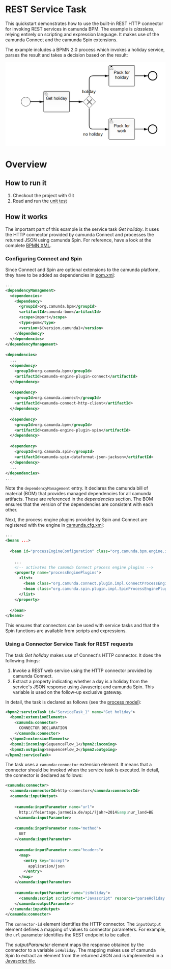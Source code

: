 # REST Service Task

This quickstart demonstrates how to use the built-in REST HTTP connector for invoking REST services in camunda BPM. The example is *classless*, relying entirely on scripting and expression language. It makes use of the camunda Connect and the camunda Spin extensions.

The example includes a BPMN 2.0 process which invokes a holiday service, parses the result and takes a decision based on the result:

![REST Example Process][1]

# Overview

## How to run it

1. Checkout the project with Git
2. Read and run the [unit test][2]

## How it works

The important part of this example is the service task *Get holiday*. It uses the HTTP connector provided by camunda Connect and processes the returned JSON using camunda Spin. For reference, have a look at the complete [BPMN XML][3].

### Configuring Connect and Spin

Since Connect and Spin are optional extensions to the camunda platform, they have to be added as dependencies in [pom.xml][4]:

```xml
...
<dependencyManagement>
  <dependencies>
    <dependency>
      <groupId>org.camunda.bpm</groupId>
      <artifactId>camunda-bom</artifactId>
      <scope>import</scope>
      <type>pom</type>
      <version>${version.camunda}</version>
    </dependency>
  </dependencies>
</dependencyManagement>

<dependencies>
  ...
  <dependency>
    <groupId>org.camunda.bpm</groupId>
    <artifactId>camunda-engine-plugin-connect</artifactId>
  </dependency>

  <dependency>
    <groupId>org.camunda.connect</groupId>
    <artifactId>camunda-connect-http-client</artifactId>
  </dependency>

  <dependency>
    <groupId>org.camunda.bpm</groupId>
    <artifactId>camunda-engine-plugin-spin</artifactId>
  </dependency>

  <dependency>
    <groupId>org.camunda.spin</groupId>
    <artifactId>camunda-spin-dataformat-json-jackson</artifactId>
  </dependency>
  ...
</dependencies>
...
```

Note the `dependencyManagement` entry. It declares the camunda bill of material (BOM) that provides managed dependencies for all camunda artifacts. These are referenced in the *dependencies* section. The BOM ensures that the version of the dependencies are consistent with each other.

Next, the process engine plugins provided by Spin and Connect are registered with the engine in [camunda.cfg.xml][5]:

```xml
...
<beans ...>

  <bean id="processEngineConfiguration" class="org.camunda.bpm.engine.impl.cfg.StandaloneInMemProcessEngineConfiguration">

    ...
    <!-- activates the camunda Connect process engine plugins -->
    <property name="processEnginePlugins">
      <list>
        <bean class="org.camunda.connect.plugin.impl.ConnectProcessEnginePlugin" />
        <bean class="org.camunda.spin.plugin.impl.SpinProcessEnginePlugin" />
      </list>
    </property>

  </bean>
</beans>
```

This ensures that connectors can be used with service tasks and that the Spin functions are available from scripts and expressions.

### Using a Connector Service Task for REST requests

The task *Get holiday* makes use of Connect's HTTP connector. It does the following things:

1. Invoke a REST web service using the HTTP connector provided by camunda Connect.
2. Extract a property indicating whether a day is a holiday from the service's JSON response using Javascript and camunda Spin. This variable is used on the follow-up exclusive gateway.

In detail, the task is declared as follows (see the [process model][3]):

```xml
<bpmn2:serviceTask id="ServiceTask_1" name="Get holiday">
  <bpmn2:extensionElements>
    <camunda:connector>
      CONNECTOR DECLARATION
    </camunda:connector>
  </bpmn2:extensionElements>
  <bpmn2:incoming>SequenceFlow_1</bpmn2:incoming>
  <bpmn2:outgoing>SequenceFlow_2</bpmn2:outgoing>
</bpmn2:serviceTask>
```

The task uses a `camunda:connector` extension element. It means that a connector should be invoked when the service task is executed. In detail, the connector is declared as follows:

```xml
<camunda:connector>
  <camunda:connectorId>http-connector</camunda:connectorId>
  <camunda:inputOutput>

    <camunda:inputParameter name="url">
      http://feiertage.jarmedia.de/api/?jahr=2014&amp;nur_land=BE
    </camunda:inputParameter>

    <camunda:inputParameter name="method">
      GET
    </camunda:inputParameter>

    <camunda:inputParameter name="headers">
      <map>
        <entry key="Accept">
          application/json
        </entry>
      </map>
    </camunda:inputParameter>

    <camunda:outputParameter name="isHoliday">
      <camunda:script scriptFormat="Javascript" resource="parseHoliday.js" />
    </camunda:outputParameter>
  </camunda:inputOutput>
</camunda:connector>
```

The `connector-id` element identifies the HTTP connector. The `inputOutput` element defines a mapping of values to connector parameters. For example, the `url` parameter identifies the REST endpoint to be called.

The *outputParameter* element maps the response obtained by the connector to a variable `isHoliday`. The mapping makes use of camunda Spin to extract an element from the returned JSON and is implemented in a [Javascript file][4].

[1]: src/main/resources/invokeRestService.png
[2]: src/test/java/org/camunda/bpm/example/servicetask/rest/ServiceTaskRestTest.java
[3]: src/main/resources/invokeRestService.bpmn
[4]: src/main/resources/parseHoliday.js
[5]: src/test/resources/camunda.cfg.xml

